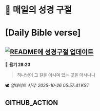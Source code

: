 # 🙏 매일의 성경 구절
# [Daily Bible verse]
## [![README에 성경구절 업데이트](https://github.com/DONGSUKA/first_test/actions/workflows/update-readme-bible.yml/badge.svg)](https://github.com/DONGSUKA/first_test/actions/workflows/update-readme-bible.yml)
<!-- START_BIBLE_VERSE -->
📖 **욥기 28:23**
> 하나님이 그 길을 아시며 있는 곳을 아시나니

🕊️ _업데이트 시각: 2025-10-26 05:57:41 KST_
  <!-- END_BIBLE_VERSE -->
## GITHUB_ACTION
